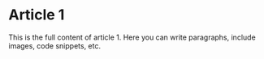 # Article 1

This is the full content of article 1. Here you can write paragraphs, include images, code snippets, etc.
